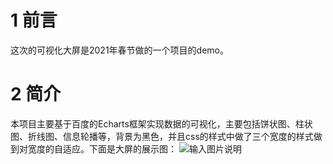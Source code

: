 # 1 前言

这次的可视化大屏是2021年春节做的一个项目的demo。

# 2 简介

本项目主要基于百度的Echarts框架实现数据的可视化，主要包括饼状图、柱状图、折线图、信息轮播等，背景为黑色，并且css的样式中做了三个宽度的样式做到对宽度的自适应。下面是大屏的展示图：
![输入图片说明](https://github.com/nigelnee/doctor-big-data-screen/blob/master/Foxmail20210215020714.png "社区医院大数据.png")
